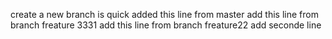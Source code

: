 create a new branch is quick
added this line from master
add this line from branch freature 3331
add this line from branch freature22 
add seconde line
